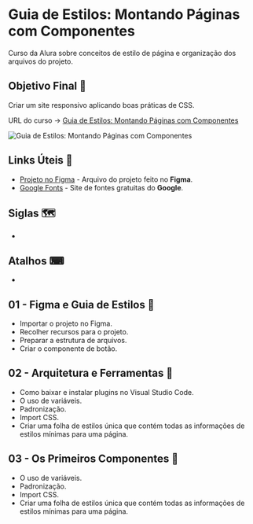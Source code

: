 # Guia de Estilos: Montando Páginas com Componentes

Curso da Alura sobre conceitos de estilo de página e organização dos arquivos do projeto.

## Objetivo Final &#x1F3AF;

Criar um site responsivo aplicando boas práticas de CSS.

URL do curso -> [Guia de Estilos: Montando Páginas com Componentes](https://cursos.alura.com.br/course/guia-estilos-paginas-componentes)

![Guia de Estilos: Montando Páginas com Componentes](https://www.alura.com.br/assets/api/share/curso-guia-estilos-paginas-componentes.png)

## Links Úteis &#x1F517;
* [Projeto no Figma](https://caelum-online-public.s3.amazonaws.com/1808-guia-de-estilos/01/Aula1-Styleguides.fig) - Arquivo do projeto feito no **Figma**.
* [Google Fonts](https://fonts.google.com/) - Site de fontes gratuitas do **Google**.

## Siglas &#x1F5FA;
*

## Atalhos &#x2328;
*

## 01 - Figma e Guia de Estilos &#x1F516;
* Importar o projeto no Figma.
* Recolher recursos para o projeto.
* Preparar a estrutura de arquivos.
* Criar o componente de botão.

## 02 - Arquitetura e Ferramentas &#x1F516;
* Como baixar e instalar plugins no Visual Studio Code.
* O uso de variáveis.
* Padronização.
* Import CSS.
* Criar uma folha de estilos única que contém todas as informações de estilos mínimas para uma página.

## 03 - Os Primeiros Componentes &#x1F516;
* O uso de variáveis.
* Padronização.
* Import CSS.
* Criar uma folha de estilos única que contém todas as informações de estilos mínimas para uma página.